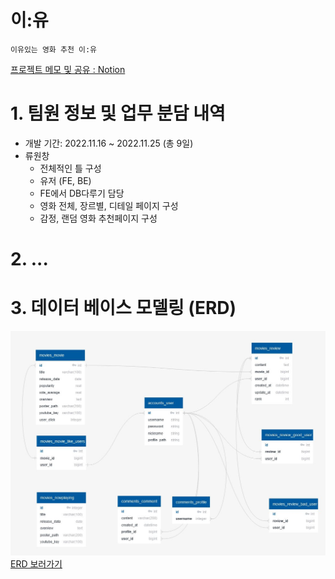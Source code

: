 # 이:유

`이유있는 영화 추천 이:유`

[프로젝트 메모 및 공유 : Notion]('https://rose-mushroom-2f9.notion.site/1791c848606e4b30a543c6bc34284f95')

# 1. 팀원 정보 및 업무 분담 내역

- 개발 기간: 2022.11.16 ~ 2022.11.25 (총 9일)
- 류원창
  - 전체적인 틀 구성
  - 유저 (FE, BE)
  - FE에서 DB다루기 담당
  - 영화 전체, 장르별, 디테일 페이지 구성
  - 감정, 랜덤 영화 추천페이지 구성

# 2. ...

# 3. 데이터 베이스 모델링 (ERD)

![ERD](img/ERD.jpg)
[ERD 보러가기]('https://app.quickdatabasediagrams.com/#/d/7lRpZ6')
